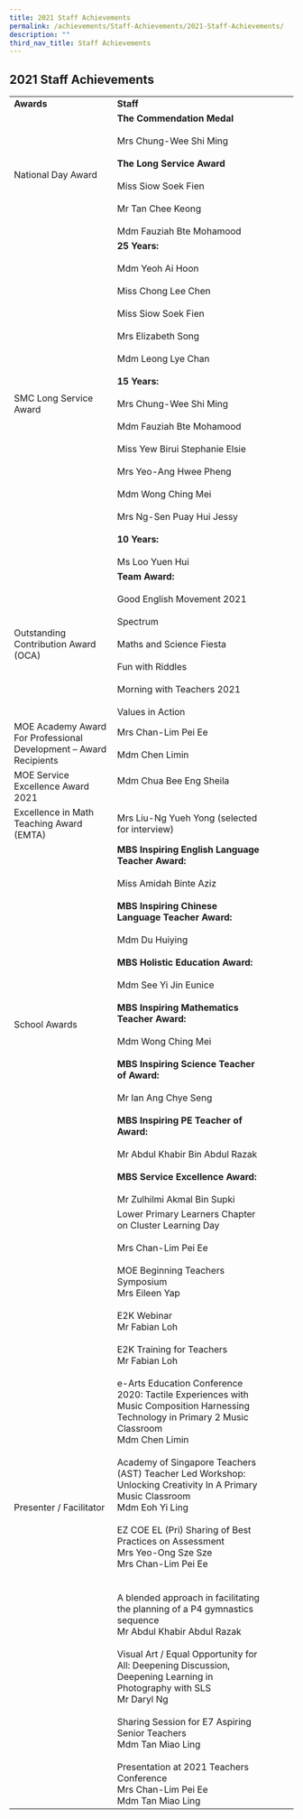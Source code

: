 ```yaml
---
title: 2021 Staff Achievements
permalink: /achievements/Staff-Achievements/2021-Staff-Achievements/
description: ""
third_nav_title: Staff Achievements
---
```

## 2021 Staff Achievements


|                                                                   |                                                                                                                                                                                                                                                                                                                                                                                                                                                                                                                                                                                                                                                                                                                                                                                                                                                                                                                                                                                                                                                                                       |   |   |   |
|-------------------------------------------------------------------|---------------------------------------------------------------------------------------------------------------------------------------------------------------------------------------------------------------------------------------------------------------------------------------------------------------------------------------------------------------------------------------------------------------------------------------------------------------------------------------------------------------------------------------------------------------------------------------------------------------------------------------------------------------------------------------------------------------------------------------------------------------------------------------------------------------------------------------------------------------------------------------------------------------------------------------------------------------------------------------------------------------------------------------------------------------------------------------|---|---|---|
| **Awards**                                                            | **Staff**                                                                                                                                                                                                                                                                                                                                                                                                                                                                                                                                                                                                                                                                                                                                                                                                                                                                                                                                                                                                                                                                               |   |   |   |
| National Day Award                                                | **The Commendation Medal**<br><br>Mrs Chung-Wee Shi Ming<br> <br>**The Long Service Award**<br><br>Miss Siow Soek Fien<br><br>Mr Tan Chee Keong<br><br>Mdm Fauziah Bte Mohamood<br>                                                                                                                                                                                                                                                                                                                                                                                                                                                                                                                                                                                                                                                                                                                                                                                                                                                                                                                       |   |   |   |
| SMC Long Service Award                                            | **25 Years:**<br><br>Mdm Yeoh Ai Hoon<br><br>Miss Chong Lee Chen<br><br>Miss Siow Soek Fien<br><br>Mrs Elizabeth Song<br><br>Mdm Leong Lye Chan<br> <br>**15 Years:**<br><br>Mrs Chung-Wee Shi Ming<br><br>Mdm Fauziah Bte Mohamood<br><br>Miss Yew Birui Stephanie Elsie<br><br>Mrs Yeo-Ang Hwee Pheng<br><br>Mdm Wong Ching Mei<br><br>Mrs Ng-Sen Puay Hui Jessy<br> <br>**10 Years:**<br><br>Ms Loo Yuen Hui<br>                                                                                                                                                                                                                                                                                                                                                                                                                                                                                                                                                                                                                                                                                                                           |   |   |   |
| Outstanding Contribution Award (OCA)                              | **Team Award:**<br><br>Good English Movement 2021<br><br>Spectrum<br><br>Maths and Science Fiesta<br><br>Fun with Riddles<br><br>Morning with Teachers 2021<br><br>Values in Action<br>                                                                                                                                                                                                                                                                                                                                                                                                                                                                                                                                                                                                                                                                                                                                                                                                                                                                                                                       |   |   |   |
| MOE Academy Award For Professional Development – Award Recipients | Mrs Chan-Lim Pei Ee<br><br>Mdm Chen Limin                                                                                                                                                                                                                                                                                                                                                                                                                                                                                                                                                                                                                                                                                                                                                                                                                                                                                                                                                                                                                                             |   |   |   |
| MOE Service Excellence Award 2021                                 | Mdm Chua Bee Eng Sheila<br><br>                                                                                                                                                                                                                                                                                                                                                                                                                                                                                                                                                                                                                                                                                                                                                                                                                                                                                                                                                                                                                                                       |   |   |   |
| Excellence in Math Teaching Award (EMTA)                          | Mrs Liu-Ng Yueh Yong (selected for interview)                                                                                                                                                                                                                                                                                                                                                                                                                                                                                                                                                                                                                                                                                                                                                                                                                                                                                                                                                                                                                                         |   |   |   |
| School Awards                                                     | **MBS Inspiring English Language Teacher Award:**<br><br>Miss Amidah Binte Aziz<br> <br>**MBS Inspiring Chinese Language Teacher Award:**<br><br>Mdm Du Huiying<br> <br>**MBS Holistic Education Award:**<br><br>Mdm See Yi Jin Eunice<br> <br>**MBS Inspiring Mathematics Teacher Award:**<br><br>Mdm Wong Ching Mei<br> <br>**MBS Inspiring Science Teacher of Award:**<br><br>Mr Ian Ang Chye Seng<br> <br>**MBS Inspiring PE Teacher of Award:**<br><br>Mr Abdul Khabir Bin Abdul Razak<br> <br>**MBS Service Excellence Award:**<br><br>Mr Zulhilmi Akmal Bin Supki<br>                                                                                                                                                                                                                                                                                                                                                                                                                                                                                                                                                              |   |   |   |
| Presenter / Facilitator                                           | Lower Primary Learners Chapter on Cluster Learning Day<br><br>Mrs Chan-Lim Pei Ee<br> <br>MOE Beginning Teachers Symposium<br>Mrs Eileen Yap<br> <br>E2K Webinar<br>Mr Fabian Loh<br> <br>E2K Training for Teachers<br>Mr Fabian Loh<br> <br>e-Arts Education Conference 2020: Tactile Experiences with Music Composition Harnessing Technology in Primary 2 Music Classroom<br>Mdm Chen Limin<br> <br>Academy of Singapore Teachers (AST) Teacher Led Workshop: Unlocking Creativity In A Primary Music Classroom<br>Mdm Eoh Yi Ling<br> <br>EZ COE EL (Pri) Sharing of Best Practices on Assessment<br>Mrs Yeo-Ong Sze Sze<br>Mrs Chan-Lim Pei Ee<br> <br> <br>A blended approach in facilitating the planning of a P4 gymnastics sequence<br>Mr Abdul Khabir Abdul Razak<br> <br>Visual Art / Equal Opportunity for All: Deepening Discussion, Deepening Learning in Photography with SLS<br>Mr Daryl Ng<br> <br>Sharing Session for E7 Aspiring Senior Teachers<br>Mdm Tan Miao Ling<br> <br>Presentation at 2021 Teachers Conference<br>Mrs Chan-Lim Pei Ee<br>Mdm Tan Miao Ling |   |   |   |